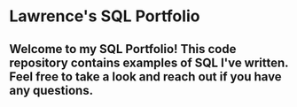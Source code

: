 # Lawrence's SQL Portfolio

## Welcome to my SQL Portfolio! This code repository contains examples of SQL I've written. Feel free to take a look and reach out if you have any questions.
